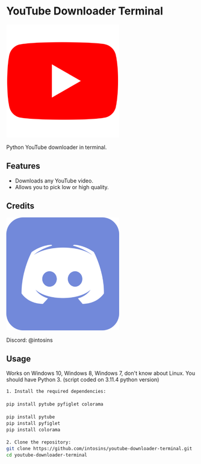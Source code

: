 # YouTube Downloader Terminal

![Icon1](icons/youtube.png)

Python YouTube downloader in terminal.

## Features

- Downloads any YouTube video.
- Allows you to pick low or high quality.

## Credits

![Icon2](icons/discord.png)

Discord: @intosins
  
## Usage

Works on Windows 10, Windows 8, Windows 7, don't know about Linux.
You should have Python 3. (script coded on 3.11.4 python version)

```bash
1. Install the required dependencies:

pip install pytube pyfiglet colorama

pip install pytube
pip install pyfiglet
pip install colorama

2. Clone the repository:
git clone https://github.com/intosins/youtube-downloader-terminal.git
cd youtube-downloader-terminal
